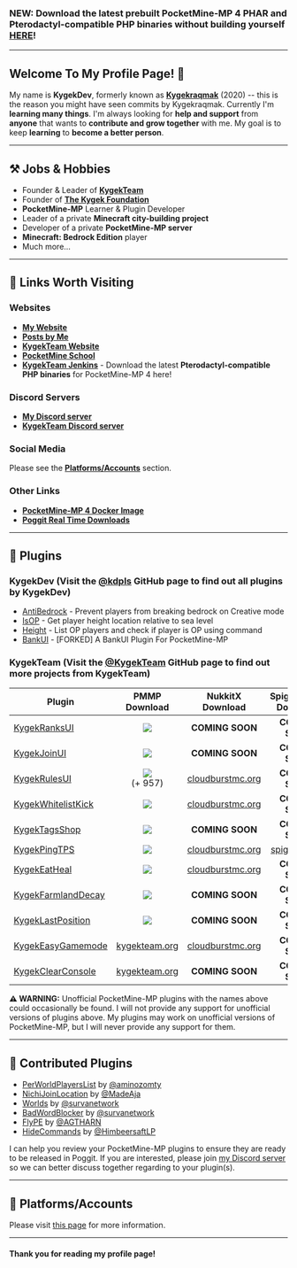 ### NEW: Download the latest prebuilt PocketMine-MP 4 PHAR and Pterodactyl-compatible PHP binaries without building yourself [HERE](https://r.kygekteam.org/pm4)!

---

## Welcome To My Profile Page! 👋

My name is **KygekDev**, formerly known as [**Kygekraqmak**](https://github.com/Kygekraqmak) (2020) -- this is the reason you might have seen commits by Kygekraqmak. Currently I'm **learning many things**. I'm always looking for **help and support** from **anyone** that wants to **contribute and grow together** with me. My goal is to keep **learning** to **become a better person**.

---

## ⚒ Jobs & Hobbies

- Founder & Leader of [**KygekTeam**](https://github.com/KygekTeam)
- Founder of [**The Kygek Foundation**](https://github.com/kygek)
- **PocketMine-MP** Learner & Plugin Developer
- Leader of a private **Minecraft city-building project**
- Developer of a private **PocketMine-MP server**
- **Minecraft: Bedrock Edition** player
- Much more...

---

## 🔗 Links Worth Visiting

### Websites

- [**My Website**](https://kygekdev.github.io)
- [**Posts by Me**](https://kygekdev.github.io/posts/)
- [**KygekTeam Website**](https://kygek.team)
- [**PocketMine School**](https://pocketmineschool.ml)
- [**KygekTeam Jenkins**](https://jenkins.kygekteam.org) - Download the latest **Pterodactyl-compatible PHP binaries** for PocketMine-MP 4 here!

### Discord Servers

- [**My Discord server**](https://discord.gg/TstDS9jZf7)
- [**KygekTeam Discord server**](https://discord.gg/CXtqUZv)

### Social Media

Please see the [**Platforms/Accounts**](#-platformsaccounts) section.

### Other Links

- [**PocketMine-MP 4 Docker Image**](https://r.kygekteam.org/pm4docker)
- [**Poggit Real Time Downloads**](https://kygek.team/realtime)

<!-- TODO: Add more links -->

---

## 🔌 Plugins

### KygekDev (Visit the [@kdpls](https://github.com/kdpls) GitHub page to find out all plugins by KygekDev)

- [AntiBedrock](https://github.com/kdpls/AntiBedrock) - Prevent players from breaking bedrock on Creative mode
- [IsOP](https://github.com/kdpls/IsOP) - Get player height location relative to sea level
- [Height](https://github.com/kdpls/Height) - List OP players and check if player is OP using command
- [BankUI](https://github.com/kdpls/BankUI) - [FORKED] A BankUI Plugin For PocketMine-MP

### KygekTeam (Visit the [@KygekTeam](https://github.com/KygekTeam) GitHub page to find out more projects from KygekTeam)

**Plugin** | **PMMP Download** | **NukkitX Download** | **Spigot/Paper Download**
--- | :---: | :---: | :---:
[KygekRanksUI](https://github.com/KygekTeam/KygekRanksUI) | <a href="https://poggit.pmmp.io/p/KygekRanksUI"><img src="https://poggit.pmmp.io/shield.dl.total/KygekRanksUI"></a> | **COMING SOON** | **COMING SOON**
[KygekJoinUI](https://github.com/KygekTeam/KygekJoinUI) | <a href="https://poggit.pmmp.io/p/KygekJoinUI"><img src="https://poggit.pmmp.io/shield.dl.total/KygekJoinUI"></a> | **COMING SOON** | **COMING SOON**
[KygekRulesUI](https://github.com/KygekTeam/KygekRulesUI) | <a href="https://poggit.pmmp.io/p/KygekRulesUI"><img src="https://poggit.pmmp.io/shield.dl.total/KygekRulesUI"></a><br>(+ 957) | [cloudburstmc.org](https://cloudburstmc.org/resources/kygekrulesui.600/) | **COMING SOON**
[KygekWhitelistKick](https://github.com/KygekTeam/KygekWhitelistKick) | <a href="https://poggit.pmmp.io/p/KygekWhitelistKick"><img src="https://poggit.pmmp.io/shield.dl.total/KygekWhitelistKick"></a> | [cloudburstmc.org](https://cloudburstmc.org/resources/kygekwhitelistkick.619/) | **COMING SOON**
[KygekTagsShop](https://github.com/KygekTeam/KygekTagsShop) | <a href="https://poggit.pmmp.io/p/KygekTagsShop"><img src="https://poggit.pmmp.io/shield.dl.total/KygekTagsShop"></a> | **COMING SOON** | **COMING SOON**
[KygekPingTPS](https://github.com/KygekTeam/KygekPingTPS) | <a href="https://poggit.pmmp.io/p/KygekPingTPS"><img src="https://poggit.pmmp.io/shield.dl.total/KygekPingTPS"></a> | [cloudburstmc.org](https://cloudburstmc.org/resources/kygekpingtps.618/) | [spigotmc.org](https://www.spigotmc.org/resources/kygekpingtps.93808/)
[KygekEatHeal](https://github.com/KygekTeam/KygekEatHeal) | <a href="https://poggit.pmmp.io/p/KygekEatHeal"><img src="https://poggit.pmmp.io/shield.dl.total/KygekEatHeal"></a> | [cloudburstmc.org](https://cloudburstmc.org/resources/kygekeatheal.614/) | **COMING SOON**
[KygekFarmlandDecay](https://github.com/KygekTeam/KygekFarmlandDecay) | <a href="https://poggit.pmmp.io/p/KygekFarmlandDecay"><img src="https://poggit.pmmp.io/shield.dl.total/KygekFarmlandDecay"></a> | **COMING SOON** | **COMING SOON**
[KygekLastPosition](https://github.com/KygekTeam/KygekLastPosition) | <a href="https://poggit.pmmp.io/p/KygekLastPosition"><img src="https://poggit.pmmp.io/shield.dl.total/KygekLastPosition"></a> | **COMING SOON** | **COMING SOON**
[KygekEasyGamemode](https://github.com/KygekTeam/KygekEasyGamemode) | [kygekteam.org](https://kygekteam.org/kygekeasygamemode) | [cloudburstmc.org](https://cloudburstmc.org/resources/kygekeasygamemode.615/) | **COMING SOON**
[KygekClearConsole](https://github.com/KygekTeam/KygekClearConsole) | [kygekteam.org](https://kygekteam.org/kygekclearconsole) | **COMING SOON** | **COMING SOON**

**⚠️ WARNING:** Unofficial PocketMine-MP plugins with the names above could occasionally be found. I will not provide any support for unofficial versions of plugins above. My plugins may work on unofficial versions of PocketMine-MP, but I will never provide any support for them.

---

## 📝 Contributed Plugins

- [PerWorldPlayersList](https://poggit.pmmp.io/p/PerWorldPlayersList) by [@aminozomty](https://github.com/aminozomty)
- [NichiJoinLocation](https://poggit.pmmp.io/p/NichiJoinLocation) by [@MadeAja](https://github.com/MadeAja)
- [Worlds](https://poggit.pmmp.io/p/Worlds) by [@survanetwork](https://github.com/survanetwork)
- [BadWordBlocker](https://poggit.pmmp.io/p/BadWordBlocker) by [@survanetwork](https://github.com/survanetwork)
- [FlyPE](https://poggit.pmmp.io/p/FlyPE) by [@AGTHARN](https://github.com/AGTHARN)
- [HideCommands](https://poggit.pmmp.io/p/HideCommands) by [@HimbeersaftLP](https://github.com/HimbeersaftLP)

I can help you review your PocketMine-MP plugins to ensure they are ready to be released in Poggit. If you are interested, please join [my Discord server](https://discord.gg/TstDS9jZf7) so we can better discuss together regarding to your plugin(s).

---

## 👥 Platforms/Accounts

Please visit [this page](https://github.com/KygekDev/KygekDev/blob/master/social-accounts.md) for more information.

---

#### Thank you for reading my profile page!
